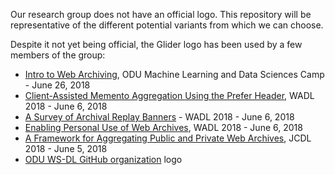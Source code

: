 Our research group does not have an official logo. This repository will be representative of the different potential variants from which we can choose.

Despite it not yet being official, the Glider logo has been used by a few members of the group:
* [Intro to Web Archiving](https://www.slideshare.net/mweigle/intro-to-web-archiving), ODU Machine Learning and Data Sciences Camp - June 26, 2018
* [Client-Assisted Memento Aggregation Using the Prefer Header](https://docs.google.com/presentation/d/1m9gAEAIW_5aySNCWhkafNiszSIAUc568TysKG-vGgHY), WADL 2018 - June 6, 2018
* [A Survey of Archival Replay Banners](https://www.cs.odu.edu/~salam/Banner.pdf) - WADL 2018 - June 6, 2018
* [Enabling Personal Use of Web Archives](https://www.slideshare.net/mweigle/enabling-personal-use-of-web-archives?qid=118a1fce-bf21-4c22-bdbd-d4d5fd4df5ce), WADL 2018 - June 6, 2018
* [A Framework for Aggregating Public and Private Web Archives](https://www.slideshare.net/matkelly01/a-framework-for-aggregating-public-and-private-web-archives-100797903), JCDL 2018 - June 5, 2018
* [ODU WS-DL GitHub organization](https://github.com/oduwsdl) logo

